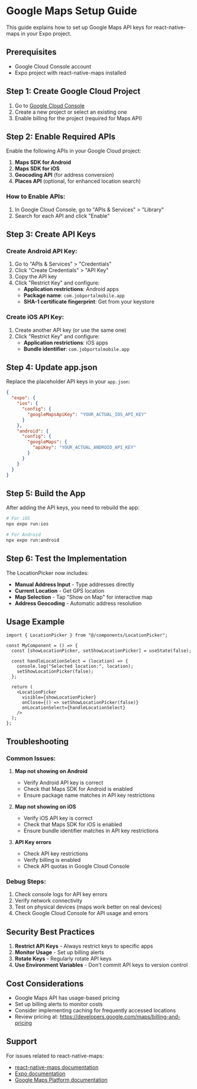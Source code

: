 # Google Maps Setup Guide

This guide explains how to set up Google Maps API keys for react-native-maps in your Expo project.

## Prerequisites

- Google Cloud Console account
- Expo project with react-native-maps installed

## Step 1: Create Google Cloud Project

1. Go to [Google Cloud Console](https://console.cloud.google.com/)
2. Create a new project or select an existing one
3. Enable billing for the project (required for Maps API)

## Step 2: Enable Required APIs

Enable the following APIs in your Google Cloud project:

1. **Maps SDK for Android**
2. **Maps SDK for iOS**
3. **Geocoding API** (for address conversion)
4. **Places API** (optional, for enhanced location search)

### How to Enable APIs:

1. In Google Cloud Console, go to "APIs & Services" > "Library"
2. Search for each API and click "Enable"

## Step 3: Create API Keys

### Create Android API Key:

1. Go to "APIs & Services" > "Credentials"
2. Click "Create Credentials" > "API Key"
3. Copy the API key
4. Click "Restrict Key" and configure:
   - **Application restrictions**: Android apps
   - **Package name**: `com.jobportalmobile.app`
   - **SHA-1 certificate fingerprint**: Get from your keystore

### Create iOS API Key:

1. Create another API key (or use the same one)
2. Click "Restrict Key" and configure:
   - **Application restrictions**: iOS apps
   - **Bundle identifier**: `com.jobportalmobile.app`

## Step 4: Update app.json

Replace the placeholder API keys in your `app.json`:

```json
{
  "expo": {
    "ios": {
      "config": {
        "googleMapsApiKey": "YOUR_ACTUAL_IOS_API_KEY"
      }
    },
    "android": {
      "config": {
        "googleMaps": {
          "apiKey": "YOUR_ACTUAL_ANDROID_API_KEY"
        }
      }
    }
  }
}
```

## Step 5: Build the App

After adding the API keys, you need to rebuild the app:

```bash
# For iOS
npx expo run:ios

# For Android
npx expo run:android
```

## Step 6: Test the Implementation

The LocationPicker now includes:

- **Manual Address Input** - Type addresses directly
- **Current Location** - Get GPS location
- **Map Selection** - Tap "Show on Map" for interactive map
- **Address Geocoding** - Automatic address resolution

## Usage Example

```tsx
import { LocationPicker } from "@/components/LocationPicker";

const MyComponent = () => {
  const [showLocationPicker, setShowLocationPicker] = useState(false);

  const handleLocationSelect = (location) => {
    console.log("Selected location:", location);
    setShowLocationPicker(false);
  };

  return (
    <LocationPicker
      visible={showLocationPicker}
      onClose={() => setShowLocationPicker(false)}
      onLocationSelect={handleLocationSelect}
    />
  );
};
```

## Troubleshooting

### Common Issues:

1. **Map not showing on Android**

   - Verify Android API key is correct
   - Check that Maps SDK for Android is enabled
   - Ensure package name matches in API key restrictions

2. **Map not showing on iOS**

   - Verify iOS API key is correct
   - Check that Maps SDK for iOS is enabled
   - Ensure bundle identifier matches in API key restrictions

3. **API Key errors**
   - Check API key restrictions
   - Verify billing is enabled
   - Check API quotas in Google Cloud Console

### Debug Steps:

1. Check console logs for API key errors
2. Verify network connectivity
3. Test on physical devices (maps work better on real devices)
4. Check Google Cloud Console for API usage and errors

## Security Best Practices

1. **Restrict API Keys** - Always restrict keys to specific apps
2. **Monitor Usage** - Set up billing alerts
3. **Rotate Keys** - Regularly rotate API keys
4. **Use Environment Variables** - Don't commit API keys to version control

## Cost Considerations

- Google Maps API has usage-based pricing
- Set up billing alerts to monitor costs
- Consider implementing caching for frequently accessed locations
- Review pricing at: https://developers.google.com/maps/billing-and-pricing

## Support

For issues related to react-native-maps:

- [react-native-maps documentation](https://github.com/react-native-maps/react-native-maps)
- [Expo documentation](https://docs.expo.dev/)
- [Google Maps Platform documentation](https://developers.google.com/maps/documentation)
